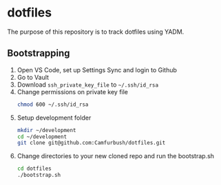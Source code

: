 # dotfiles

The purpose of this repository is to track dotfiles using YADM.

## Bootstrapping

1. Open VS Code, set up Settings Sync and login to Github
2. Go to Vault
3. Download `ssh_private_key_file` to `~/.ssh/id_rsa`
4. Change permissions on private key file
    ```sh
    chmod 600 ~/.ssh/id_rsa
    ```
5. Setup development folder
    ```sh
    mkdir ~/development
    cd ~/development
    git clone git@github.com:Camfurbush/dotfiles.git
    ```
6. Change directories to your new cloned repo and run the bootstrap.sh
    ```sh
    cd dotfiles
    ./bootstrap.sh
    ```
